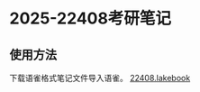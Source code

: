 # 2025-22408考研笔记



## 使用方法

下载语雀格式笔记文件导入语雀。
[22408.lakebook](https://github.com/Billyas/2025-22408/releases/download/1.0/22408.lakebook)
